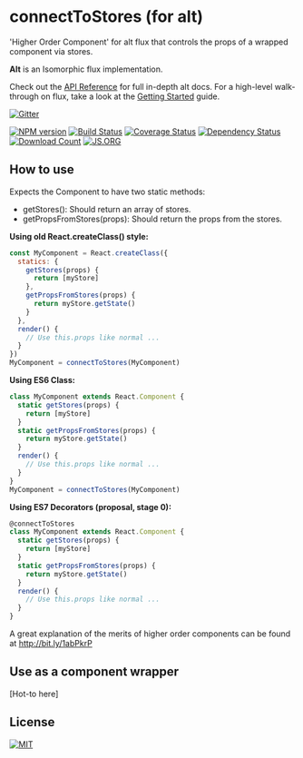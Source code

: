 # connectToStores (for alt)

'Higher Order Component' for alt flux that controls the props of a wrapped
component via stores.

**Alt** is an Isomorphic flux implementation.

Check out the [API Reference](http://alt.js.org/docs/) for full in-depth alt docs. For a high-level walk-through on flux, take a look at the [Getting Started](http://alt.js.org/guide/) guide.

[![Gitter](https://badges.gitter.im/Join%20Chat.svg)](https://gitter.im/goatslacker/alt?utm_source=badge&utm_medium=badge&utm_campaign=pr-badge&utm_content=badge)

[![NPM version](https://badge.fury.io/js/alt.svg)](http://badge.fury.io/js/alt)
[![Build Status](https://secure.travis-ci.org/goatslacker/alt.svg?branch=master)](http://travis-ci.org/goatslacker/alt)
[![Coverage Status](https://img.shields.io/coveralls/goatslacker/alt.svg?style=flat)](https://coveralls.io/r/goatslacker/alt)
[![Dependency Status](https://david-dm.org/goatslacker/alt.svg)](https://david-dm.org/goatslacker/alt)
[![Download Count](https://img.shields.io/npm/dm/alt.svg?style=flat)](https://www.npmjs.com/package/alt)
[![JS.ORG](https://img.shields.io/badge/js.org-alt-ffb400.svg?style=flat-square)](http://js.org)

## How to use

Expects the Component to have two static methods:
 - getStores(): Should return an array of stores.
 - getPropsFromStores(props): Should return the props from the stores.

**Using old React.createClass() style:**

```js
const MyComponent = React.createClass({
  statics: {
    getStores(props) {
      return [myStore]
    },
    getPropsFromStores(props) {
      return myStore.getState()
    }
  },
  render() {
    // Use this.props like normal ...
  }
})
MyComponent = connectToStores(MyComponent)
```

**Using ES6 Class:**

```js
class MyComponent extends React.Component {
  static getStores(props) {
    return [myStore]
  }
  static getPropsFromStores(props) {
    return myStore.getState()
  }
  render() {
    // Use this.props like normal ...
  }
}
MyComponent = connectToStores(MyComponent)
```

**Using ES7 Decorators (proposal, stage 0):**

```js
@connectToStores
class MyComponent extends React.Component {
  static getStores(props) {
    return [myStore]
  }
  static getPropsFromStores(props) {
    return myStore.getState()
  }
  render() {
    // Use this.props like normal ...
  }
}
```

A great explanation of the merits of higher order components can be found at
http://bit.ly/1abPkrP

## Use as a component wrapper

[Hot-to here]

## License

[![MIT](https://img.shields.io/npm/l/alt.svg?style=flat)](http://josh.mit-license.org)
